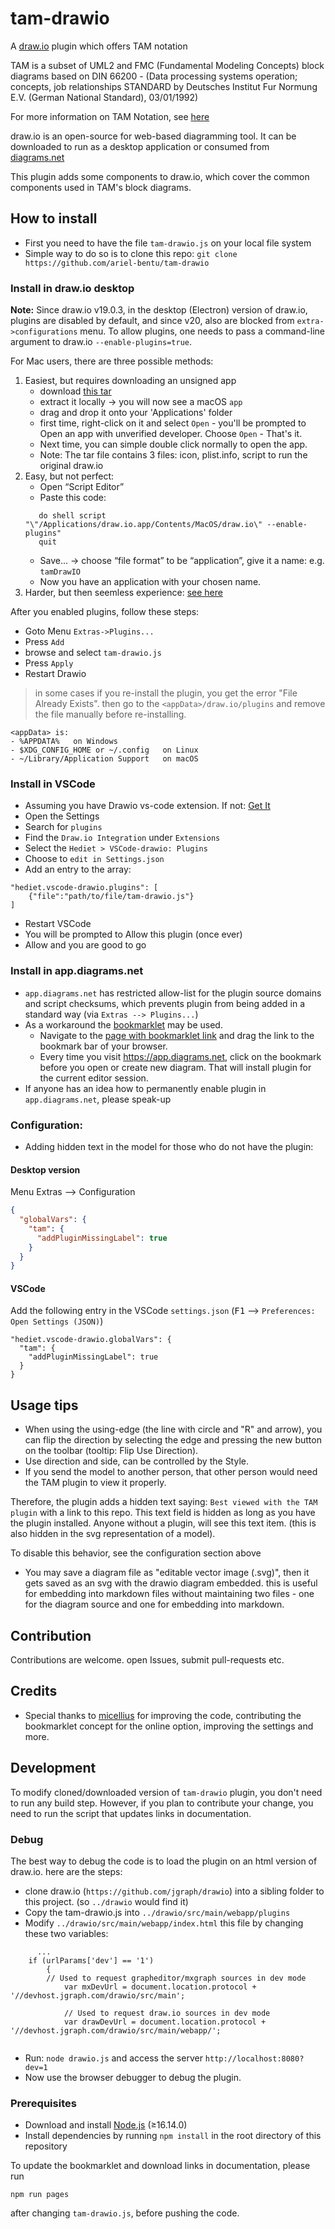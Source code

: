 # tam-drawio
A [draw.io](https://github.com/jgraph/drawio) plugin which offers TAM notation


TAM is a subset of UML2 and FMC (Fundamental Modeling Concepts) block diagrams based on DIN 66200 - (Data processing systems operation; concepts, job relationships
STANDARD by Deutsches Institut Fur Normung E.V. (German National Standard), 03/01/1992)

For more information on TAM Notation, see [here](http://www.fmc-modeling.org/notation_reference)

draw.io is an open-source for web-based diagramming tool. It can be downloaded to run as a desktop application or consumed from [diagrams.net](https://app.diagrams.net/) 

This plugin adds some components to draw.io, which cover the common components used in TAM's block diagrams.


## How to install

- First you need to have the file `tam-drawio.js` on your local file system
- Simple way to do so is to clone this repo: `git clone https://github.com/ariel-bentu/tam-drawio`

### Install in draw.io desktop

**Note:** Since draw.io v19.0.3, in the desktop (Electron) version of draw.io, plugins are disabled by default, and since v20,  also are blocked from `extra->configurations` menu. To allow plugins, one needs to pass a command-line argument to draw.io `--enable-plugins=true`.

 For Mac users, there are three possible methods:
 1. Easiest, but requires downloading an unsigned app
    - download [this tar](./launchDrawioWithPlugins.tar)
    - extract it locally -> you will now see a macOS `app`
    - drag and drop it onto your 'Applications' folder
    - first time, right-click on it and select `Open` - you'll be prompted to Open an app with unverified developer. Choose `Open` - That's it.
    - Next time, you can simple double click normally to open the app.
    - Note: The tar file contains 3 files: icon, plist.info, script to run the original draw.io
 2. Easy, but not perfect:
    - Open “Script Editor”
    - Paste this code: 
    ```
       do shell script "\"/Applications/draw.io.app/Contents/MacOS/draw.io\" --enable-plugins"
       quit
    ```
    - Save… -> choose “file format” to be “application”, give it a name: e.g. `tamDrawIO`
    - Now you have an application with your chosen name.
 3. Harder, but then seemless experience: [see here](./mac-pass-arg.md)

 After you enabled plugins, follow these steps:
 - Goto Menu `Extras->Plugins...`
 - Press `Add`
 - browse and select `tam-drawio.js`
 - Press `Apply`
 - Restart Drawio


> in some cases if you re-install the plugin, you get the error "File Already Exists". then go to the `<appData>/draw.io/plugins` and remove the file manually before re-installing.

```
<appData> is:
- %APPDATA%   on Windows
- $XDG_CONFIG_HOME or ~/.config   on Linux
- ~/Library/Application Support   on macOS
```

### Install in VSCode
- Assuming you have Drawio vs-code extension. If not: [Get It](https://marketplace.visualstudio.com/items?itemName=hediet.vscode-drawio)
- Open the Settings
- Search for `plugins`
- Find the `Draw.io Integration` under `Extensions`
- Select the `Hediet > VSCode-drawio: Plugins`
- Choose to `edit in Settings.json`
- Add an entry to the array:
```
"hediet.vscode-drawio.plugins": [
    {"file":"path/to/file/tam-drawio.js"}
]
```
- Restart VSCode
- You will be prompted to Allow this plugin (once ever)
- Allow and you are good to go

### Install in app.diagrams.net
- `app.diagrams.net` has restricted allow-list for the plugin source domains and script checksums, 
  which prevents plugin from being added in a standard way (via `Extras --> Plugins...`)
- As a workaround the [bookmarklet](https://en.wikipedia.org/wiki/Bookmarklet) may be used. 
    - Navigate to the [page with bookmarklet link](https://ariel-bentu.github.io/tam-drawio/) and
      drag the link to the bookmark bar of your  browser.
    - Every time you visit https://app.diagrams.net, click on the bookmark before you open
      or create new diagram. That will install plugin for the current editor session.
- If anyone has an idea how to permanently enable plugin in `app.diagrams.net`, please speak-up

### Configuration:
- Adding hidden text in the model for those who do not have the plugin:

#### Desktop version
Menu Extras --> Configuration
```json
{
  "globalVars": {
    "tam": {
      "addPluginMissingLabel": true
    }
  }
}
```

#### VSCode
Add the following entry in the VSCode `settings.json` (<kbd>F1</kbd> --> `Preferences: Open Settings (JSON)`)
```
"hediet.vscode-drawio.globalVars": {
  "tam": {
    "addPluginMissingLabel": true
  }
}
```

## Usage tips
- When using the using-edge (the line with circle and "R" and arrow), you can flip the direction by selecting the edge and pressing the new button on the toolbar (tooltip: Flip Use Direction).
- Use direction and side, can be controlled by the Style.
- If you send the model to another person, that other person would need the TAM plugin to view it properly.

Therefore, the plugin adds a hidden text saying: `Best viewed with the TAM plugin` with a link to this repo. This text field is hidden as long as you have the plugin installed. Anyone without a plugin, will see this text item. (this is also hidden in the svg representation of a model).

To disable this behavior, see the configuration section above
- You may save a diagram file as "editable vector image (.svg)", then it gets saved as an svg with the drawio diagram embedded. this is useful for embedding into markdown files without maintaining two files - one for the diagram source and one for embedding into markdown.

## Contribution
Contributions are welcome. open Issues, submit pull-requests etc.

## Credits
- Special thanks to [micellius](https://github.com/micellius) for improving the code, contributing the bookmarklet concept for the online option, improving the settings and more. 

## Development
To modify cloned/downloaded version of `tam-drawio` plugin, you don't need to run any build step.
However, if you plan to contribute your change, you need to run the script that updates links in documentation. 

### Debug
The best way to debug the code is to load the plugin on an html version of draw.io. here are the steps:
- clone draw.io (`https://github.com/jgraph/drawio`) into a sibling folder to this project. (so `../drawio` would find it)
- Copy the tam-drawio.js into `../drawio/src/main/webapp/plugins`
- Modify `../drawio/src/main/webapp/index.html` this file by changing these two variables:
```
      ...
    if (urlParams['dev'] == '1')
		{
	    // Used to request grapheditor/mxgraph sources in dev mode
			var mxDevUrl = document.location.protocol + '//devhost.jgraph.com/drawio/src/main';
			
			// Used to request draw.io sources in dev mode
			var drawDevUrl = document.location.protocol + '//devhost.jgraph.com/drawio/src/main/webapp/';
		
```
- Run: `node drawio.js` and access the server `http://localhost:8080?dev=1`
- Now use the browser debugger to debug the plugin.


### Prerequisites
- Download and install [Node.js](https://nodejs.org/en/download/) (≥16.14.0)
- Install dependencies by running `npm install` in the root directory of this repository

To update the bookmarklet and download links in documentation, please run
```
npm run pages
```
after changing `tam-drawio.js`, before pushing the code.
